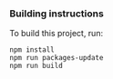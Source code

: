 ### Building instructions

To build this project, run: 

```
npm install
npm run packages-update
npm run build
```